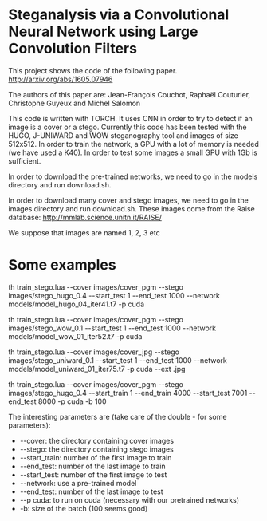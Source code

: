# Steganalysis via a Convolutional Neural Network using Large Convolution Filters

This project shows the code of the following paper.
http://arxiv.org/abs/1605.07946

The authors of this paper are:
Jean-François Couchot, Raphaël Couturier, Christophe Guyeux and Michel Salomon

This code is written with TORCH. It uses CNN in order to try to detect if an image is a cover or a stego. Currently this code has been tested with the HUGO, J-UNIWARD and WOW steganography tool and images of size 512x512. In order to train the network, a GPU with a lot of memory is needed (we have used a K40). In order to test some images a small GPU with 1Gb is sufficient.


In order to download the pre-trained networks, we need to go in the models directory and run download.sh.

In order to download many cover and stego images, we need to go in the images directory and run download.sh. These images come from the Raise database: http://mmlab.science.unitn.it/RAISE/

We suppose that images are named 1, 2, 3 etc


# Some examples

th train_stego.lua --cover images/cover_pgm  --stego images/stego_hugo_0.4  --start_test 1 --end_test 1000 --network models/model_hugo_04_iter41.t7 -p cuda 

th train_stego.lua --cover images/cover_pgm  --stego images/stego_wow_0.1  --start_test 1 --end_test 1000 --network models/model_wow_01_iter52.t7 -p cuda

th train_stego.lua --cover images/cover_jpg  --stego images/stego_uniward_0.1  --start_test 1 --end_test 1000 --network models/model_uniward_01_iter75.t7 -p cuda --ext .jpg

th train_stego.lua --cover images/cover_pgm  --stego images/stego_hugo_0.4  --start_train 1 --end_train 4000 --start_test 7001 --end_test 8000 -p cuda  -b 100

The interesting parameters are (take care of the double - for some parameters):
- --cover: the directory containing cover images
- --stego: the directory containing stego images
- --start_train: number of the first image to train
- --end_test: number of the last image to train
- --start_test: number of the first image to test
- --network: use a pre-trained model
- --end_test: number of the last image to test
- --p cuda: to run on cuda (necessary with our pretrained networks)
- -b: size of the batch (100 seems good)
